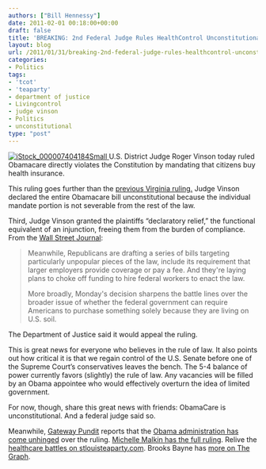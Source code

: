 ```yaml
---
authors: ["Bill Hennessy"]
date: 2011-02-01 00:18:00+00:00
draft: false
title: 'BREAKING: 2nd Federal Judge Rules HealthControl Unconstitutional—No One Surprised'
layout: blog
url: /2011/01/31/breaking-2nd-federal-judge-rules-healthcontrol-unconstitutionalno-one-surprised/
categories:
- Politics
tags:
- 'tcot'
- 'teaparty'
- department of justice
- Livingcontrol
- judge vinson
- Politics
- unconstitutional
type: "post"
---
```


[![iStock_000007404184Small](https://hennessysview.com/wp-content/uploads/2011/01/iStock_000007404184Small_thumb.jpg)
](https://hennessysview.com/wp-content/uploads/2011/01/iStock_000007404184Small.jpg)U.S. District Judge Roger Vinson today ruled Obamacare directly violates the Constitution by mandating that citizens buy health insurance.

 

This ruling goes further than the [previous Virginia ruling.](https://online.wsj.com/article/SB10001424052748703727804576017672495623838.html) Judge Vinson declared the entire Obamacare bill unconstitutional because the individual mandate portion is not severable from the rest of the law.

 

Third, Judge Vinson granted the plaintiffs “declaratory relief,” the functional equivalent of an injunction, freeing them from the burden of compliance. From the [Wall Street Journal](https://online.wsj.com/article/SB10001424052748703439504576116361022463224.html?mod=WSJ_hp_LEFTTopStories):

 

>   
> 
> Meanwhile, Republicans are drafting a series of bills targeting particularly unpopular pieces of the law, include its requirement that larger employers provide coverage or pay a fee. And they're laying plans to choke off funding to hire federal workers to enact the law.
> 
>    
> 
> More broadly, Monday's decision sharpens the battle lines over the broader issue of whether the federal government can require Americans to purchase something solely because they are living on U.S. soil.
> 
> 

 

The Department of Justice said it would appeal the ruling.

 

This is great news for everyone who believes in the rule of law. It also points out how critical it is that we regain control of the U.S. Senate before one of the Supreme Court’s conservatives leaves the bench. The 5-4 balance of power currently favors (slightly) the rule of law. Any vacancies will be filled by an Obama appointee who would effectively overturn the idea of limited government. 

 

For now, though, share this great news with friends: ObamaCare is unconstitutional. And a federal judge said so. 

 

Meanwhile, [Gateway Pundit](https://gatewaypundit.rightnetwork.com/) reports that the [Obama administration has come unhinged](https://gatewaypundit.rightnetwork.com/2011/01/unreal-white-house-calls-obamacare-ruling-judicial-overreach/) over the ruling. [Michelle Malkin has the full ruling](https://michellemalkin.com/2011/01/31/unconstitutional-florida-judge-strikes-down-obamacare-mandate-full-decision-embedded/). Relive the [healthcare battles on stlouisteaparty.com](https://stlouisteaparty.com/index.php?s=healthcare+or+obamacare). Brooks Bayne has [more on The Graph](https://thegraph.com/2011/01/u-s-district-court-judge-roger-vinson-rules-obamacare-unconstitutional/).
